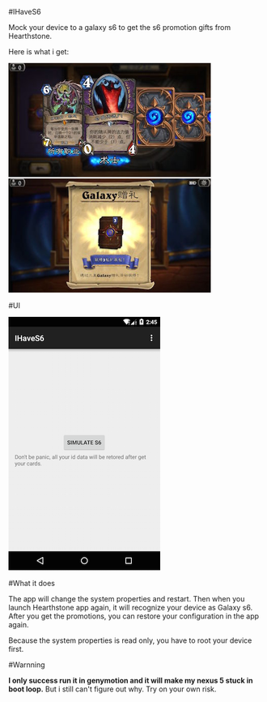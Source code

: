 #IHaveS6

Mock your device to a galaxy s6 to get the s6 promotion gifts from Hearthstone.

Here is what i get:

![](./art/hs1.jpg)
![](./art/hs2.jpg)

#UI

![](./art/device.png)

#What it does

The app will change the system properties and restart. Then when you launch Hearthstone app again, it will recognize your device as Galaxy s6.
After you get the promotions, you can restore your configuration in the app again.

Because the system properties is read only, you have to root your device first.

#Warnning

**I only success run it in genymotion and it will make my nexus 5 stuck in boot loop.**
But i still can't figure out why. Try on your own risk.
